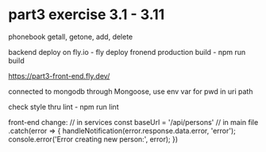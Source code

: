 # part3 exercise 3.1 - 3.11

phonebook getall, getone, add, delete 

backend deploy on fly.io - fly deploy
fronend production build - npm run build

https://part3-front-end.fly.dev/

connected to mongodb through Mongoose, use env var for pwd in uri path

check style thru lint - npm run lint

front-end change:
// in services
const baseUrl = '/api/persons'
// in main file
 .catch(error => {
        handleNotification(error.response.data.error, 'error');
        console.error('Error creating new person:', error);
    }) 